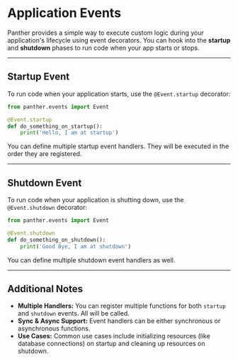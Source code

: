 # Application Events

Panther provides a simple way to execute custom logic during your application's lifecycle using event decorators. You can hook into the **startup** and **shutdown** phases to run code when your app starts or stops.

---

## Startup Event

To run code when your application starts, use the `@Event.startup` decorator:

```python
from panther.events import Event

@Event.startup
def do_something_on_startup():
    print('Hello, I am at startup')
```

You can define multiple startup event handlers. They will be executed in the order they are registered.

---

## Shutdown Event

To run code when your application is shutting down, use the `@Event.shutdown` decorator:

```python
from panther.events import Event

@Event.shutdown
def do_something_on_shutdown():
    print('Good Bye, I am at shutdown')
```

You can define multiple shutdown event handlers as well.

---

## Additional Notes

- **Multiple Handlers:** You can register multiple functions for both `startup` and `shutdown` events. All will be called.
- **Sync & Async Support:** Event handlers can be either synchronous or asynchronous functions.
- **Use Cases:** Common use cases include initializing resources (like database connections) on startup and cleaning up resources on shutdown.

